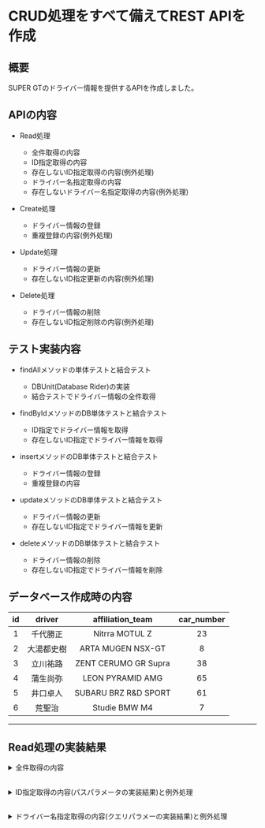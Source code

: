 # CRUD処理をすべて備えてREST APIを作成

##

## 概要
SUPER GTのドライバー情報を提供するAPIを作成しました。

##

## APIの内容
- Read処理
    - 全件取得の内容
    - ID指定取得の内容
    - 存在しないID指定取得の内容(例外処理)
    - ドライバー名指定取得の内容
    - 存在しないドライバー名指定取得の内容(例外処理)

- Create処理
    - ドライバー情報の登録
    - 重複登録の内容(例外処理)

- Update処理
    - ドライバー情報の更新
    - 存在しないID指定更新の内容(例外処理)

- Delete処理
    - ドライバー情報の削除
    - 存在しないID指定削除の内容(例外処理)

##

## テスト実装内容
- findAllメソッドの単体テストと結合テスト
    - DBUnit(Database Rider)の実装
    - 結合テストでドライバー情報の全件取得

- findByIdメソッドのDB単体テストと結合テスト
    - ID指定でドライバー情報を取得
    - 存在しないID指定でドライバー情報を取得

- insertメソッドのDB単体テストと結合テスト
    - ドライバー情報の登録
    - 重複登録の内容

- updateメソッドのDB単体テストと結合テスト
    - ドライバー情報の更新
    - 存在しないID指定でドライバー情報を更新

- deleteメソッドのDB単体テストと結合テスト
    - ドライバー情報の削除
    - 存在しないID指定でドライバー情報を削除

## 

## データベース作成時の内容

|**id**|**driver**|**affiliation_team**|**car_number**|
|:---:|:---:|:---:|:---:|
|1|千代勝正|Nitrra MOTUL Z|23|
|2|大湯都史樹|ARTA MUGEN NSX-GT|8|
|3|立川祐路|ZENT CERUMO GR Supra|38|
|4|蒲生尚弥|LEON PYRAMID AMG|65|
|5|井口卓人|SUBARU BRZ R&D SPORT|61|
|6|荒聖治|Studie BMW M4|7|

***

## Read処理の実装結果

<details>
<summary> 全件取得の内容 </summary>

- 全件取得
    - curlコマンド
    ```
    curl --location 'http://localhost:8080/superGt'
    ```
    - 実行結果
      ![GETでの全件取得.1.png](../../%E6%9C%80%E7%B5%82%E8%AA%B2%E9%A1%8C%28README%E7%94%BB%E5%83%8F%29/GET%E3%81%A7%E3%81%AE%E5%85%A8%E4%BB%B6%E5%8F%96%E5%BE%97.1.png)
      ![GETでの全件取得.2.png](../../%E6%9C%80%E7%B5%82%E8%AA%B2%E9%A1%8C%28README%E7%94%BB%E5%83%8F%29/GET%E3%81%A7%E3%81%AE%E5%85%A8%E4%BB%B6%E5%8F%96%E5%BE%97.2.png)

</details>

## 

<details>
<summary> ID指定取得の内容(パスパラメータの実装結果)と例外処理 </summary>

- ID指定取得
    - curlコマンド
    ```
    curl --location 'http://localhost:8080/superGt/3'
    ```
    - 実行結果
      ![GETでのID指定取得.png](../../%E6%9C%80%E7%B5%82%E8%AA%B2%E9%A1%8C%28README%E7%94%BB%E5%83%8F%29/GET%E3%81%A7%E3%81%AEID%E6%8C%87%E5%AE%9A%E5%8F%96%E5%BE%97.png)

##

- 存在しないID指定取得(例外処理)
    - curlコマンド
    ```
    curl --location 'http://localhost:8080/superGt/10'
    ```
    - 実行結果
      ![GETでのIDが存在しない.png](../../%E6%9C%80%E7%B5%82%E8%AA%B2%E9%A1%8C%28README%E7%94%BB%E5%83%8F%29/GET%E3%81%A7%E3%81%AEID%E3%81%8C%E5%AD%98%E5%9C%A8%E3%81%97%E3%81%AA%E3%81%84.png)

</details>

##

<details>
<summary> ドライバー名指定取得の内容(クエリパラメーの実装結果)と例外処理 </summary>

- ドライバー名指定取得
    - curlコマンド
    ```
    curl --location 'http://localhost:8080/superGt?driver=%E4%BA%95%E5%8F%A3%E5%8D%93%E4%BA%BA'
    ```
    - 実行結果
      ![GETでのクエリ文字列で結果.png](../../%E6%9C%80%E7%B5%82%E8%AA%B2%E9%A1%8C%28README%E7%94%BB%E5%83%8F%29/GET%E3%81%A7%E3%81%AE%E3%82%AF%E3%82%A8%E3%83%AA%E6%96%87%E5%AD%97%E5%88%97%E3%81%A7%E7%B5%90%E6%9E%9C.png)

##

- 存在しないドライバー名指定取得(例外処理)
    - curlコマンド
    ```
    curl --location 'http://localhost:8080/superGt?driver=%E5%9C%9F%E5%B1%8B%E5%9C%AD%E5%B8%82'
    ```
    - 実行結果
      ![GETでのクエリ文字列(例外処理).png](../../%E6%9C%80%E7%B5%82%E8%AA%B2%E9%A1%8C%28README%E7%94%BB%E5%83%8F%29/GET%E3%81%A7%E3%81%AE%E3%82%AF%E3%82%A8%E3%83%AA%E6%96%87%E5%AD%97%E5%88%97%28%E4%BE%8B%E5%A4%96%E5%87%A6%E7%90%86%29.png)

</details>

##
